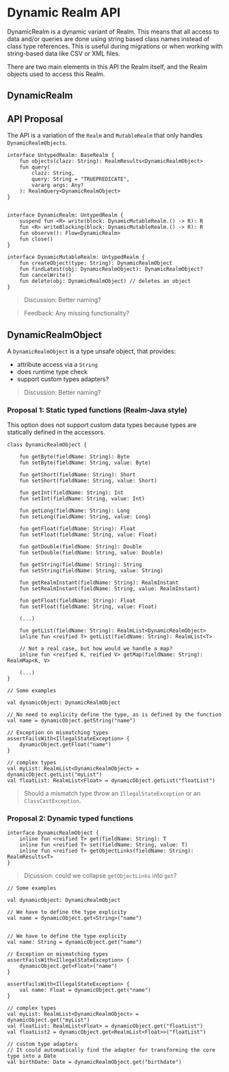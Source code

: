 # Dynamic Realm API 
DynamicRealm is a dynamic variant of Realm. This means that all access to data and/or queries are done using string based class names instead of class type references. This is useful during migrations or when working with string-based data like CSV or XML files.

There are two main elements in this API the Realm itself, and the Realm objects used to access this Realm.

## DynamicRealm

## API Proposal

The API is a variation of the `Realm` and `MutableRealm` that only handles `DynamicRealmObjects`.

```
interface UntypedRealm: BaseRealm {
    fun objects(clazz: String): RealmResults<DynamicRealmObject>
    fun query(
        clazz: String,
        query: String = "TRUEPREDICATE",
        vararg args: Any?
    ): RealmQuery<DynamicRealmObject>
}


interface DynamicRealm: UntypedRealm {
    suspend fun <R> write(block: DynamicMutableRealm.() -> R): R 
    fun <R> writeBlocking(block: DynamicMutableRealm.() -> R): R
    fun observe(): Flow<DynamicRealm>
    fun close()
}

interface DynamicMutableRealm: UntypedRealm {
    fun createObject(type: String): DynamicRealmObject
    fun findLatest(obj: DynamicRealmObject): DynamicRealmObject?
    fun cancelWrite()
    fun delete(obj: DynamicRealmObject) // deletes an object
}
```
> Discussion: Better naming?

> Feedback: Any missing functionality?

## DynamicRealmObject

A `DynamicRealmObject` is a type unsafe object, that provides:
-  attribute access via a `String`
- does runtime type check
- support custom types adapters?

> Discussion: Better naming?

### Proposal 1: Static typed functions (Realm-Java style)

This option does not support custom data types because types are statically defined in the accessors.

```
class DynamicRealmObject {

    fun getByte(fieldName: String): Byte
    fun setByte(fieldName: String, value: Byte)

    fun getShort(fieldName: String): Short
    fun setShort(fieldName: String, value: Short)

    fun getInt(fieldName: String): Int
    fun setInt(fieldName: String, value: Int)

    fun getLong(fieldName: String): Long
    fun setLong(fieldName: String, value: Long)

    fun getFloat(fieldName: String): Float
    fun setFloat(fieldName: String, value: Float)

    fun getDouble(fieldName: String): Double
    fun setDouble(fieldName: String, value: Double)

    fun getString(fieldName: String): String
    fun setString(fieldName: String, value: String)

    fun getRealmInstant(fieldName: String): RealmInstant
    fun setRealmInstant(fieldName: String, value: RealmInstant)

    fun getFloat(fieldName: String): Float
    fun setFloat(fieldName: String, value: Float)

    (...)

    fun getList(fieldName: String): RealmList<DynamicRealmObject>
    inline fun <reified T> getList(fieldName: String): RealmList<T>
    
    // Not a real case, but how would we handle a map?
    inline fun <reified K, reified V> getMap(fieldName: String): RealmMap<K, V>
    
    (...)
}
```

```
// Some examples

val dynamicObject: DynamicRealmObject

// No need to explicity define the type, as is defined by the function
val name = dynamicObject.getString("name")

// Exception on mismatching types
assertFailsWith<IllegalStateException> {
    dynamicObject.getFloat("name")
}

// complex types
val myList: RealmList<DynamicRealmObject> = dynamicObject.getList("myList")
val floatList: RealmList<Float> = dynamicObject.getList("floatList")
```
> Should a mismatch type throw an `IllegalStateException` or an `ClassCastException`.

### Proposal 2: Dynamic typed functions

```
interface DynamicRealmObject {
    inline fun <reified T> get(fieldName: String): T
    inline fun <reified T> set(fieldName: String, value: T)
    inline fun <reified T> getObjectLinks(fieldName: String): RealmResults<T>
}
```

> Dicussion: could we collapse `getObjectLinks` into `get`?

```
// Some examples

val dynamicObject: DynamicRealmObject

// We have to define the type explicity
val name = dynamicObject.get<String>("name")


// We have to define the type explicity
val name: String = dynamicObject.get("name")

// Exception on mismatching types
assertFailsWith<IllegalStateException> {
    dynamicObject.get<Float>("name")
}

assertFailsWith<IllegalStateException> {
    val name: Float = dynamicObject.get("name")
}

// complex types
val myList: RealmList<DynamicRealmObject> = dynamicObject.get("myList")
val floatList: RealmList<Float> = dynamicObject.get("floatList")
val floatList2 = dynamicObject.get<RealmList<Float>>("floatList")

// custom type adapters
// It could automatically find the adapter for transforming the core type into a Date
val birthDate: Date = dynamicRealmObject.get("birthdate")
```